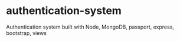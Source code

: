 # authentication-system
Authentication system built with Node, MongoDB, passport, express, bootstrap, views 

